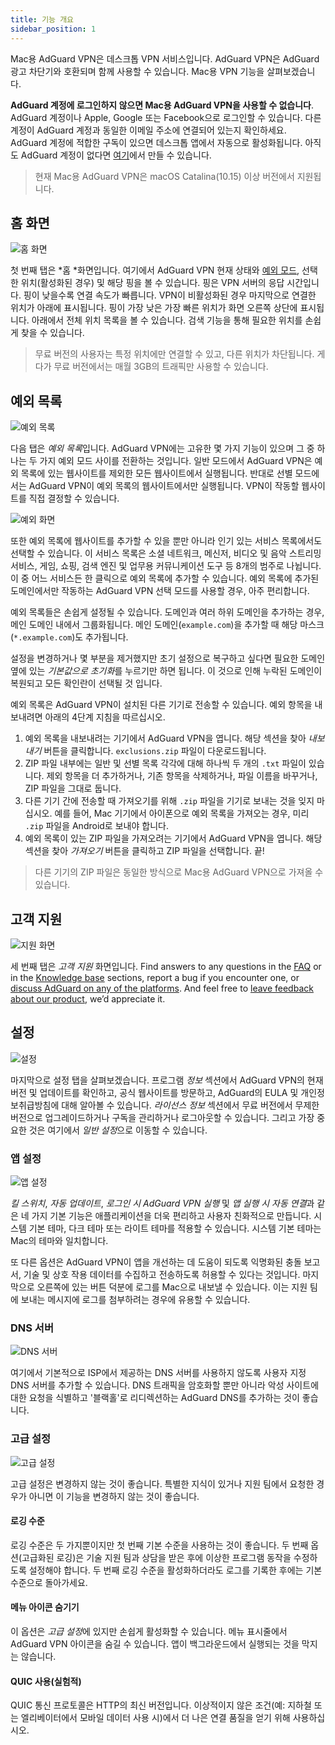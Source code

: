 ```yaml
---
title: 기능 개요
sidebar_position: 1
---
```


Mac용 AdGuard VPN은 데스크톱 VPN 서비스입니다. AdGuard VPN은 AdGuard 광고 차단기와 호환되며 함께 사용할 수 있습니다. Mac용 VPN 기능을 살펴보겠습니다.

**AdGuard 계정에 로그인하지 않으면 Mac용 AdGuard VPN을 사용할 수 없습니다**. AdGuard 계정이나 Apple, Google 또는 Facebook으로 로그인할 수 있습니다. 다른 계정이 AdGuard 계정과 동일한 이메일 주소에 연결되어 있는지 확인하세요. AdGuard 계정에 적합한 구독이 있으면 데스크톱 앱에서 자동으로 활성화됩니다. 아직도 AdGuard 계정이 없다면 [여기](https://auth.adguard.com/registration.html)에서 만들 수 있습니다.

> 현재 Mac용 AdGuard VPN은 macOS Catalina(10.15) 이상 버전에서 지원됩니다.

## 홈 화면

![홈 화면](https://cdn.adguardvpn.com/content/kb/vpn/mac/main_en.png)

첫 번째 탭은 *홈 *화면입니다. 여기에서 AdGuard VPN 현재 상태와 [예외 모드](#exclusions), 선택한 위치(활성화된 경우) 및 해당 핑을 볼 수 있습니다. 핑은 VPN 서버의 응답 시간입니다. 핑이 낮을수록 연결 속도가 빠릅니다. VPN이 비활성화된 경우 마지막으로 연결한 위치가 아래에 표시됩니다. 핑이 가장 낮은 가장 빠른 위치가 화면 오른쪽 상단에 표시됩니다. 아래에서 전체 위치 목록을 볼 수 있습니다. 검색 기능을 통해 필요한 위치를 손쉽게 찾을 수 있습니다.

> 무료 버전의 사용자는 특정 위치에만 연결할 수 있고, 다른 위치가 차단됩니다. 게다가 무료 버전에서는 매월 3GB의 트래픽만 사용할 수 있습니다.

## 예외 목록

![예외 목록](https://cdn.adguardvpn.com/content/kb/vpn/mac/exclusions_en.png)

다음 탭은 *예외 목록*입니다. AdGuard VPN에는 고유한 몇 가지 기능이 있으며 그 중 하나는 두 가지 예외 모드 사이를 전환하는 것입니다. 일반 모드에서 AdGuard VPN은 예외 목록에 있는 웹사이트를 제외한 모든 웹사이트에서 실행됩니다. 반대로 선별 모드에서는 AdGuard VPN이 예외 목록의 웹사이트에서만 실행됩니다. VPN이 작동할 웹사이트를 직접 결정할 수 있습니다.

![예외 화면](https://cdn.adguardvpn.com/content/kb/vpn/mac/services_en.png)

또한 예외 목록에 웹사이트를 추가할 수 있을 뿐만 아니라 인기 있는 서비스 목록에서도 선택할 수 있습니다. 이 서비스 목록은 소셜 네트워크, 메신저, 비디오 및 음악 스트리밍 서비스, 게임, 쇼핑, 검색 엔진 및 업무용 커뮤니케이션 도구 등 8개의 범주로 나뉩니다. 이 중 어느 서비스든 한 클릭으로 예외 목록에 추가할 수 있습니다. 예외 목록에 추가된 도메인에서만 작동하는 AdGuard VPN 선택 모드를 사용할 경우, 아주 편리합니다.

예외 목록들은 손쉽게 설정될 수 있습니다. 도메인과 여러 하위 도메인을 추가하는 경우, 메인 도메인 내에서 그룹화됩니다. 메인 도메인(`example.com`)을 추가할 때 해당 마스크(`*.example.com`)도 추가됩니다.

설정을 변경하거나 몇 부분을 제거했지만 초기 설정으로 복구하고 싶다면 필요한 도메인 옆에 있는 *기본값으로 초기화*를 누르기만 하면 됩니다. 이 것으로 인해 누락된 도메인이 복원되고 모든 확인란이 선택될 것 입니다.

예외 목록은 AdGuard VPN이 설치된 다른 기기로 전송할 수 있습니다. 예외 항목을 내보내려면 아래의 4단계 지침을 따르십시오.

1. 예외 목록을 내보내려는 기기에서 AdGuard VPN을 엽니다. 해당 섹션을 찾아 *내보내기* 버튼을 클릭합니다. `exclusions.zip` 파일이 다운로드됩니다.
2. ZIP 파일 내부에는 일반 및 선별 목록 각각에 대해 하나씩 두 개의 `.txt` 파일이 있습니다. 제외 항목을 더 추가하거나, 기존 항목을 삭제하거나, 파일 이름을 바꾸거나, ZIP 파일을 그대로 둡니다.
3. 다른 기기 간에 전송할 때 가져오기를 위해 `.zip` 파일을 기기로 보내는 것을 잊지 마십시오. 예를 들어, Mac 기기에서 아이폰으로 예외 목록을 가져오는 경우, 미리 `.zip` 파일을 Android로 보내야 합니다.
4. 예외 목록이 있는 ZIP 파일을 가져오려는 기기에서 AdGuard VPN을 엽니다. 해당 섹션을 찾아 *가져오기* 버튼을 클릭하고 ZIP 파일을 선택합니다. 끝!

> 다른 기기의 ZIP 파일은 동일한 방식으로 Mac용 AdGuard VPN으로 가져올 수 있습니다.

## 고객 지원

![지원 화면](https://cdn.adguardvpn.com/content/kb/vpn/mac/support_en.png)

세 번째 탭은 *고객 지원* 화면입니다. Find answers to any questions in the [FAQ](https://adguard-vpn.com/welcome.html#faq) or in the [Knowledge base](/intro.md) sections, report a bug if you encounter one, or [discuss AdGuard on any of the platforms](https://adguard.com/discuss.html). And feel free to [leave feedback about our product](https://surveys.adguard.com/vpn_mac/form.html), we’d appreciate it.

## 설정

![설정](https://cdn.adguardvpn.com/content/kb/vpn/mac/settings_en.png)

마지막으로 설정 탭을 살펴보겠습니다. 프로그램 *정보* 섹션에서 AdGuard VPN의 현재 버전 및 업데이트를 확인하고, 공식 웹사이트를 방문하고, AdGuard의 EULA 및 개인정보취급방침에 대해 알아볼 수 있습니다. *라이선스 정보* 섹션에서 무료 버전에서 무제한 버전으로 업그레이드하거나 구독을 관리하거나 로그아웃할 수 있습니다. 그리고 가장 중요한 것은 여기에서 *일반 설정*으로 이동할 수 있습니다.

### 앱 설정

![앱 설정](https://cdn.adguardvpn.com/content/kb/vpn/mac/general-settings_en.png)

*킬 스위치*, *자동 업데이트*, *로그인 시 AdGuard VPN 실행* 및 *앱 실행 시 자동 연결*과 같은 네 가지 기본 기능은 애플리케이션을 더욱 편리하고 사용자 친화적으로 만듭니다. 시스템 기본 테마, 다크 테마 또는 라이트 테마를 적용할 수 있습니다. 시스템 기본 테마는 Mac의 테마와 일치합니다.

또 다른 옵션은 AdGuard VPN이 앱을 개선하는 데 도움이 되도록 익명화된 충돌 보고서, 기술 및 상호 작용 데이터를 수집하고 전송하도록 허용할 수 있다는 것입니다. 마지막으로 오른쪽에 있는 버튼 덕분에 로그를 Mac으로 내보낼 수 있습니다. 이는 지원 팀에 보내는 메시지에 로그를 첨부하려는 경우에 유용할 수 있습니다.

### DNS 서버

![DNS 서버](https://cdn.adguardvpn.com/content/kb/vpn/mac/dns_en.png)

여기에서 기본적으로 ISP에서 제공하는 DNS 서버를 사용하지 않도록 사용자 지정 DNS 서버를 추가할 수 있습니다. DNS 트래픽을 암호화할 뿐만 아니라 악성 사이트에 대한 요청을 식별하고 '블랙홀'로 리디렉션하는 AdGuard DNS를 추가하는 것이 좋습니다.

### 고급 설정

![고급 설정](https://cdn.adguardvpn.com/content/kb/vpn/mac/advanced-settings_en.png)

고급 설정은 변경하지 않는 것이 좋습니다. 특별한 지식이 있거나 지원 팀에서 요청한 경우가 아니면 이 기능을 변경하지 않는 것이 좋습니다.

#### 로깅 수준

로깅 수준은 두 가지뿐이지만 첫 번째 기본 수준을 사용하는 것이 좋습니다. 두 번째 옵션(고급화된 로깅)은 기술 지원 팀과 상담을 받은 후에 이상한 프로그램 동작을 수정하도록 설정해야 합니다. 두 번째 로깅 수준을 활성화하더라도 로그를 기록한 후에는 기본 수준으로 돌아가세요.

#### 메뉴 아이콘 숨기기

이 옵션은 *고급 설정*에 있지만 손쉽게 활성화할 수 있습니다. 메뉴 표시줄에서 AdGuard VPN 아이콘을 숨길 수 있습니다. 앱이 백그라운드에서 실행되는 것을 막지는 않습니다.

#### QUIC 사용(실험적)

QUIC 통신 프로토콜은 HTTP의 최신 버전입니다. 이상적이지 않은 조건(예: 지하철 또는 엘리베이터에서 모바일 데이터 사용 시)에서 더 나은 연결 품질을 얻기 위해 사용하십시오.
